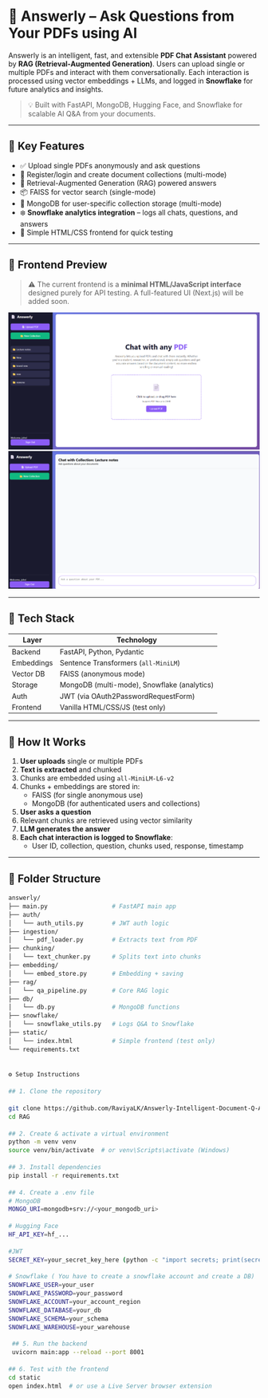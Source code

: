# 🧠 Answerly – Ask Questions from Your PDFs using AI

Answerly is an intelligent, fast, and extensible **PDF Chat Assistant** powered by **RAG (Retrieval-Augmented Generation)**. Users can upload single or multiple PDFs and interact with them conversationally. Each interaction is processed using vector embeddings + LLMs, and logged in **Snowflake** for future analytics and insights.

> 💡 Built with FastAPI, MongoDB, Hugging Face, and Snowflake for scalable AI Q&A from your documents.

---

## 🚀 Key Features

- ✅ Upload single PDFs anonymously and ask questions
- 🔐 Register/login and create document collections (multi-mode)
- 🧠 Retrieval-Augmented Generation (RAG) powered answers
- 📦 FAISS for vector search (single-mode)
- 💾 MongoDB for user-specific collection storage (multi-mode)
- ❄️ **Snowflake analytics integration** – logs all chats, questions, and answers
- 💬 Simple HTML/CSS frontend for quick testing

---

## 🧪 Frontend Preview

> ⚠️ The current frontend is a **minimal HTML/JavaScript interface** designed purely for API testing. A full-featured UI (Next.js) will be added soon.

![Answerly Screenshot](screenshots/mainUI.png) 
![Answerly Screenshot](screenshots/image.png) 

---

## 🔧 Tech Stack

| Layer        | Technology                                 |
|--------------|--------------------------------------------|
| Backend      | FastAPI, Python, Pydantic                  |
| Embeddings   | Sentence Transformers (`all-MiniLM`)       |
| Vector DB    | FAISS (anonymous mode)                     |
| Storage      | MongoDB (multi-mode), Snowflake (analytics)|
| Auth         | JWT (via OAuth2PasswordRequestForm)        |
| Frontend     | Vanilla HTML/CSS/JS (test only)            |

---

## 🧠 How It Works

1. **User uploads** single or multiple PDFs
2. **Text is extracted** and chunked
3. Chunks are embedded using `all-MiniLM-L6-v2`
4. Chunks + embeddings are stored in:
   - FAISS (for single anonymous use)
   - MongoDB (for authenticated users and collections)
5. **User asks a question**
6. Relevant chunks are retrieved using vector similarity
7. **LLM generates the answer**
8. **Each chat interaction is logged to Snowflake**:
   - User ID, collection, question, chunks used, response, timestamp

---

## 📂 Folder Structure

```bash
answerly/
├── main.py                  # FastAPI main app
├── auth/
│   └── auth_utils.py        # JWT auth logic
├── ingestion/
│   └── pdf_loader.py        # Extracts text from PDF
├── chunking/
│   └── text_chunker.py      # Splits text into chunks
├── embedding/
│   └── embed_store.py       # Embedding + saving
├── rag/
│   └── qa_pipeline.py       # Core RAG logic
├── db/
│   └── db.py                # MongoDB functions
├── snowflake/
│   └── snowflake_utils.py   # Logs Q&A to Snowflake
├── static/
│   └── index.html           # Simple frontend (test only)
└── requirements.txt


⚙️ Setup Instructions

## 1. Clone the repository

git clone https://github.com/RaviyaLK/Answerly-Intelligent-Document-Q-A-Platform-with-RAG.git
cd RAG

## 2. Create & activate a virtual environment
python -m venv venv
source venv/bin/activate  # or venv\Scripts\activate (Windows)

## 3. Install dependencies
pip install -r requirements.txt

## 4. Create a .env file
# MongoDB
MONGO_URI=mongodb+srv://<your_mongodb_uri>

# Hugging Face
HF_API_KEY=hf_...

#JWT
SECRET_KEY=your_secret_key_here (python -c "import secrets; print(secrets.token_urlsafe(32))")

# Snowflake ( You have to create a snowflake account and create a DB)
SNOWFLAKE_USER=your_user
SNOWFLAKE_PASSWORD=your_password
SNOWFLAKE_ACCOUNT=your_account_region
SNOWFLAKE_DATABASE=your_db
SNOWFLAKE_SCHEMA=your_schema
SNOWFLAKE_WAREHOUSE=your_warehouse
 
 ## 5. Run the backend
 uvicorn main:app --reload --port 8001

## 6. Test with the frontend
cd static
open index.html  # or use a Live Server browser extension
